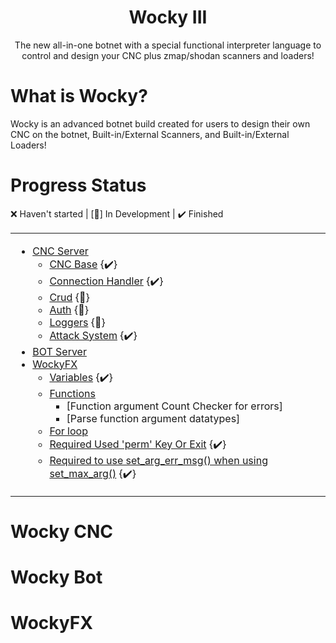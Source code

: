 <div align="center">
<h1>Wocky III</h1>
<p>The new all-in-one botnet with a special functional interpreter language to control and design your CNC plus zmap/shodan scanners and loaders!</p>
</div>

# What is Wocky?
Wocky is an advanced botnet build created for users to design their own CNC on the botnet, Built-in/External Scanners, and Built-in/External Loaders!

# Progress Status
❌ Haven't started | [🚧] In Development | ✔️ Finished
<table>
    <tr>
        <td width=40% valign=top>

* [CNC Server](#wocky-cnc)
    * [CNC Base](https://github.com/Skrillec-Security/Wocky-III/tree/main/core/wocky/client_cnc.v) {✔️}
    * [Connection Handler](https://github.com/Skrillec-Security/Wocky-III/tree/main/core/wocky/client_handler.v) {✔️}
    * [Crud](https://github.com/Skrillec-Security/Wocky-III/tree/main/core/crud) {🚧}
    * [Auth](https://github.com/Skrillec-Security/Wocky-III/tree/main/core/auth) {🚧}
    * [Loggers](https://github.com/Skrillec-Security/Wocky-III/tree/main/core/logger) {🚧}
    * [Attack System](https://github.com/Skrillec-Security/Wocky-III/tree/main/core/attack_system) {✔️}
* [BOT Server](#wocky-bot)
* [WockyFX](#wockyfx)
    * [Variables](https://github.com/Skrillec-Security/Wocky-III/blob/750b5878382f6eca0e3bbec41d4620fdddc9dedf/core/wockyfx/main.v#L30) {✔️}
    * [Functions](https://github.com/Skrillec-Security/Wocky-III/blob/750b5878382f6eca0e3bbec41d4620fdddc9dedf/core/wockyfx/main.v#L37)
        * [Function argument Count Checker for errors]
        * [Parse function argument datatypes]
    * [For loop](https://github.com/Skrillec-Security/Wocky-III/blob/750b5878382f6eca0e3bbec41d4620fdddc9dedf/core/wockyfx/main.v#L56)
    * [Required Used 'perm' Key Or Exit](https://github.com/Skrillec-Security/Wocky-III/blob/750b5878382f6eca0e3bbec41d4620fdddc9dedf/core/wockyfx/main.v#L100) {✔️}
    * [Required to use set_arg_err_msg() when using set_max_arg()](https://github.com/Skrillec-Security/Wocky-III/blob/750b5878382f6eca0e3bbec41d4620fdddc9dedf/core/wockyfx/main.v#L114) {✔️}
        </td>
    </tr>
</table>

# Wocky CNC

# Wocky Bot

# WockyFX
